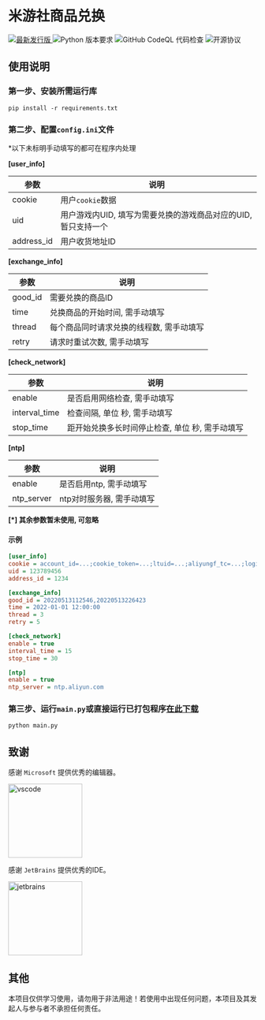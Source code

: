 # 米游社商品兑换
<div align="left">
  <a href="https://github.com/GOOD-AN/Mys-Exchange-Goods/releases/latest" target="_blank">
    <img alt="最新发行版" src="https://img.shields.io/github/v/release/GOOD-AN/Mys-Exchange-Goods?logo=python&style=for-the-badge">
  </a>
  <img alt="Python 版本要求" src="https://img.shields.io/badge/Python-3.6+-green.svg?longCache=true&style=for-the-badge">
  <img alt="GitHub CodeQL 代码检查" src="https://img.shields.io/github/workflow/status/GOOD-AN/Mys-Exchange-Goods/CodeQL?logo=github&style=for-the-badge">
  <img alt="开源协议" src="https://img.shields.io/badge/License-mit-blue.svg?longCache=true&style=for-the-badge">
</div>

## 使用说明

### 第一步、安装所需运行库

`pip install -r requirements.txt`

### 第二步、配置`config.ini`文件

*以下未标明手动填写的都可在程序内处理

**[user_info]**

| 参数         | 说明                                   |
|------------|--------------------------------------|
| cookie     | 用户`cookie`数据                         |
| uid        | 用户游戏内UID, 填写为需要兑换的游戏商品对应的UID, 暂只支持一个 |
| address_id | 用户收货地址ID                             |

**[exchange_info]**

| 参数      | 说明                    |
|---------|-----------------------|
| good_id | 需要兑换的商品ID             |
| time    | 兑换商品的开始时间, 需手动填写      |
| thread  | 每个商品同时请求兑换的线程数, 需手动填写 |
| retry   | 请求时重试次数, 需手动填写        |

**[check_network]**

| 参数            | 说明                         |
|---------------|----------------------------|
| enable        | 是否启用网络检查, 需手动填写            |
| interval_time | 检查间隔, 单位 秒, 需手动填写          |
| stop_time     | 距开始兑换多长时间停止检查, 单位 秒, 需手动填写 |

**[ntp]**

| 参数         | 说明              |
|------------|-----------------|
| enable     | 是否启用ntp, 需手动填写  |
| ntp_server | ntp对时服务器, 需手动填写 |

**[\*] 其余参数暂未使用, 可忽略**

#### 示例

```ini
[user_info]
cookie = account_id=...;cookie_token=...;ltuid=...;aliyungf_tc=...;login_ticket=...;stoken=...;
uid = 123789456
address_id = 1234

[exchange_info]
good_id = 20220513112546,20220513226423
time = 2022-01-01 12:00:00
thread = 3
retry = 5

[check_network]
enable = true
interval_time = 15
stop_time = 30

[ntp]
enable = true
ntp_server = ntp.aliyun.com
```

### 第三步、运行`main.py`或直接运行已打包程序[在此下载](https://github.com/GOOD-AN/Mys-Exchange-Goods/releases/latest)

`python main.py`

## 致谢
感谢 `Microsoft` 提供优秀的编辑器。

<a href="https://code.visualstudio.com/" target="_blank">
  <img alt="vscode" src="https://s3.bmp.ovh/imgs/2022/11/11/a21d853cbd99f164.png" width="150"/>
</a>

感谢 `JetBrains` 提供优秀的IDE。

<a href="https://www.jetbrains.com/" target="_blank">
  <img alt="jetbrains" src="https://s3.bmp.ovh/imgs/2022/11/11/8f7309621f30a044.png" width="150"/>
</a>

## 其他

本项目仅供学习使用，请勿用于非法用途！若使用中出现任何问题，本项目及其发起人与参与者不承担任何责任。

